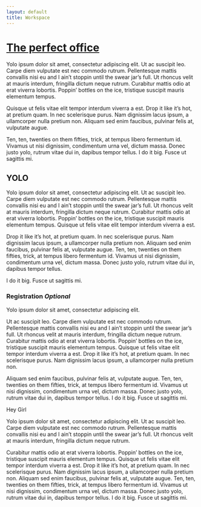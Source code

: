 ```yaml
---
layout: default
title: Workspace
---
```


# [The perfect office](http://danilosierrac.github.io/workspace/)

Yolo ipsum dolor sit amet, consectetur adipiscing elit. Ut ac suscipit leo. Carpe diem vulputate est nec commodo rutrum. Pellentesque mattis convallis nisi eu and I ain’t stoppin until the swear jar’s full. Ut rhoncus velit at mauris interdum, fringilla dictum neque rutrum. Curabitur mattis odio at erat viverra lobortis. Poppin’ bottles on the ice, tristique suscipit mauris elementum tempus. 


Quisque ut felis vitae elit tempor interdum viverra a est. Drop it like it’s hot, at pretium quam. In nec scelerisque purus. Nam dignissim lacus ipsum, a ullamcorper nulla pretium non. Aliquam sed enim faucibus, pulvinar felis at, vulputate augue. 


Ten, ten, twenties on them fifties, trick, at tempus libero fermentum id. Vivamus ut nisi dignissim, condimentum urna vel, dictum massa. Donec justo yolo, rutrum vitae dui in, dapibus tempor tellus. I do it big. Fusce ut sagittis mi.


## YOLO

Yolo ipsum dolor sit amet, consectetur adipiscing elit. Ut ac suscipit leo. Carpe diem vulputate est nec commodo rutrum. Pellentesque mattis convallis nisi eu and I ain’t stoppin until the swear jar’s full. Ut rhoncus velit at mauris interdum, fringilla dictum neque rutrum. Curabitur mattis odio at erat viverra lobortis. Poppin’ bottles on the ice, tristique suscipit mauris elementum tempus. Quisque ut felis vitae elit tempor interdum viverra a est. 


Drop it like it’s hot, at pretium quam. In nec scelerisque purus. Nam dignissim lacus ipsum, a ullamcorper nulla pretium non. Aliquam sed enim faucibus, pulvinar felis at, vulputate augue. Ten, ten, twenties on them fifties, trick, at tempus libero fermentum id. Vivamus ut nisi dignissim, condimentum urna vel, dictum massa. Donec justo yolo, rutrum vitae dui in, dapibus tempor tellus. 


I do it big. Fusce ut sagittis mi.


### Registration _Optional_

Yolo ipsum dolor sit amet, consectetur adipiscing elit. 


Ut ac suscipit leo. Carpe diem vulputate est nec commodo rutrum. Pellentesque mattis convallis nisi eu and I ain’t stoppin until the swear jar’s full. Ut rhoncus velit at mauris interdum, fringilla dictum neque rutrum. Curabitur mattis odio at erat viverra lobortis. Poppin’ bottles on the ice, tristique suscipit mauris elementum tempus. Quisque ut felis vitae elit tempor interdum viverra a est. Drop it like it’s hot, at pretium quam. In nec scelerisque purus. Nam dignissim lacus ipsum, a ullamcorper nulla pretium non. 


Aliquam sed enim faucibus, pulvinar felis at, vulputate augue. Ten, ten, twenties on them fifties, trick, at tempus libero fermentum id. Vivamus ut nisi dignissim, condimentum urna vel, dictum massa. Donec justo yolo, rutrum vitae dui in, dapibus tempor tellus. I do it big. Fusce ut sagittis mi.


Hey Girl

Yolo ipsum dolor sit amet, consectetur adipiscing elit. Ut ac suscipit leo. Carpe diem vulputate est nec commodo rutrum. Pellentesque mattis convallis nisi eu and I ain’t stoppin until the swear jar’s full. Ut rhoncus velit at mauris interdum, fringilla dictum neque rutrum. 


Curabitur mattis odio at erat viverra lobortis. Poppin’ bottles on the ice, tristique suscipit mauris elementum tempus. Quisque ut felis vitae elit tempor interdum viverra a est. Drop it like it’s hot, at pretium quam. In nec scelerisque purus. Nam dignissim lacus ipsum, a ullamcorper nulla pretium non. Aliquam sed enim faucibus, pulvinar felis at, vulputate augue. Ten, ten, twenties on them fifties, trick, at tempus libero fermentum id. Vivamus ut nisi dignissim, condimentum urna vel, dictum massa. Donec justo yolo, rutrum vitae dui in, dapibus tempor tellus. I do it big. Fusce ut sagittis mi.

